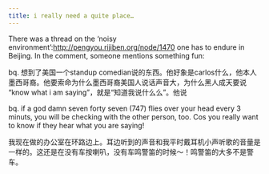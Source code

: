 ```yaml
---
title: i really need a quite place…
---
```


<p>There was a thread on the &#8216;noisy environment&#8217;:<a href="http://pengyou.rijiben.org/node/1470">http://pengyou.rijiben.org/node/1470</a> one has to endure in Beijing. In the comment, someone mentions something fun:</p>

<p>bq. 想到了美国一个standup comedian说的东西。他好象是carlos什么，他本人墨西哥裔。他要索命为什么墨西哥裔美国人说话声音大，为什么黑人成天要说 &#8220;know what i am saying&#8221;，就是“知道我说什么么”。他说</p>

<p>bq. if a god damn seven forty seven (747) flies over your head every 3 minuts, you will be checking with the other person, too. Cos you really want to know if they hear what you are saying!</p>

<p>我现在做的办公室在环路边上。耳边听到的声音和我平时戴耳机小声听歌的音量是一样的。这还是在没有车按喇叭，没有车鸣警笛的时候～！鸣警笛的大多不是警车。</p>
